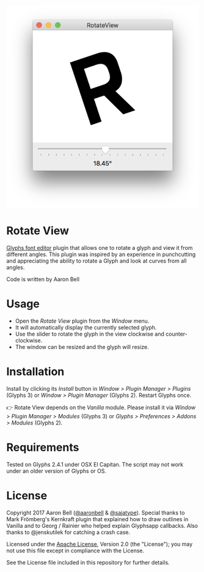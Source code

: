![RotateView window](RotateView-1.png "RotateView")

# Rotate View
[Glyphs font editor](http://glyphsapp.com/) plugin that allows one to rotate a glyph and view it from different angles. This plugin was inspired by an experience in punchcutting and appreciating the ability to rotate a Glyph and look at curves from all angles. 

Code is written by Aaron Bell

# Usage

* Open the *Rotate View* plugin from the *Window* menu. 
* It will automatically display the currently selected glyph. 
* Use the slider to rotate the glyph in the view clockwise and counter-clockwise.
* The window can be resized and the glyph will resize. 

# Installation

Install by clicking its *Install* button in *Window > Plugin Manager > Plugins* (Glyphs 3) or *Window > Plugin Manager* (Glyphs 2). Restart Glyphs once.

👉 Rotate View depends on the *Vanilla* module. Please install it via *Window > Plugin Manager > Modules* (Glyphs 3) or *Glyphs > Preferences > Addons > Modules* (Glyphs 2).

# Requirements

Tested on Glyphs 2.4.1 under OSX El Capitan. The script may not work under an older version of Glyphs or OS.

# License

Copyright 2017 Aaron Bell ([@aaronbell](http://twitter.com/aaronbell) & [@sajatype](http://twitter.com/sajatype)). Special thanks to Mark Frömberg's Kernkraft plugin that explained how to draw outlines in Vanilla and to Georg / Rainier who helped explain Glyphsapp callbacks. Also thanks to @jenskutilek for catching a crash case. 

Licensed under the [Apache License](http://www.apache.org/licenses/LICENSE-2.0), Version 2.0 (the "License"); you may not use this file except in compliance with the License.

See the License file included in this repository for further details.
